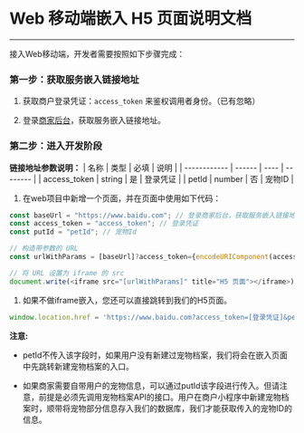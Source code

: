 # Web 移动端嵌入 H5 页面说明文档
---
接入Web移动端，开发者需要按照如下步骤完成：

### 第一步：获取服务嵌入链接地址
1. 获取商户登录凭证：`access_token` 来鉴权调用者身份。（已有忽略）

2. 登录[商家后台](https://platform.chongzhiling.com/)，获取服务嵌入链接地址。

### 第二步：进入开发阶段
**链接地址参数说明：**
| 名称         | 类型   | 必填 | 说明     |
| ------------ | ------ | ---- | -------- |
| access_token | string | 是   | 登录凭证 |
| petId        | number | 否   | 宠物ID   |

1. 在web项目中新增一个页面，并在页面中使用如下代码：
```javascript
const baseUrl = "https://www.baidu.com"; // 登录商家后台，获取服务嵌入链接地址。
const access_token = "access_token"; // 登录凭证
const putId = "petId"; // 宠物Id

// 构造带参数的 URL
const urlWithParams = [baseUrl]?access_token={encodeURIComponent(access_token)}&petId={encodeURIComponent(petId)};

// 将 URL 设置为 iframe 的 src
document.write(<iframe src="[urlWithParams]" title="H5 页面"></iframe>);
```

1. 如果不做iframe嵌入，您还可以直接跳转到我们的H5页面。
```javascript
window.location.href = 'https://www.baidu.com?access_token=[登录凭证]&petId=[宠物ID]' // 登录商家后台，获取服务嵌入链接地址。
```

**注意:**

- petId不传入该字段时，如果用户没有新建过宠物档案，我们将会在嵌入页面中先跳转新建宠物档案的入口。

- 如果商家需要自带用户的宠物信息，可以通过putId该字段进行传入。但请注意，前提是必须先调用宠物档案API的接口。用户在商户小程序中新建宠物档案时，顺带将宠物部分信息存入我们的数据库，我们才能获取传入的宠物ID的信息。